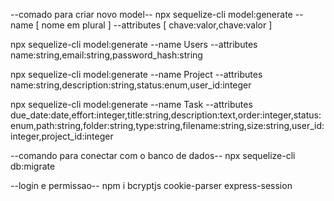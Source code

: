 
--comado para criar novo model--
npx sequelize-cli model:generate --name [ nome em plural ] --attributes [ chave:valor,chave:valor ]

npx sequelize-cli model:generate --name Users --attributes name:string,email:string,password_hash:string

npx sequelize-cli model:generate --name Project --attributes name:string,description:string,status:enum,user_id:integer

npx sequelize-cli model:generate --name Task --attributes due_date:date,effort:integer,title:string,description:text,order:integer,status:enum,path:string,folder:string,type:string,filename:string,size:string,user_id:integer,project_id:integer



--comando para conectar com o banco de dados--
npx sequelize-cli db:migrate


--login e permissao--
npm i bcryptjs cookie-parser express-session